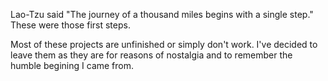 Lao-Tzu said "The journey of a thousand miles begins with a single step." These were those first steps. 

Most of these projects are unfinished or simply don't work. I've decided to leave them as they are for reasons of nostalgia and to remember the humble begining I came from.
